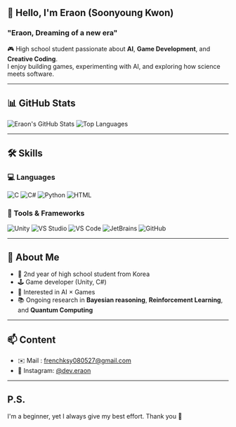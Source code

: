 <!-- eraon/eraon README.md -->

## 👋 Hello, I'm Eraon (Soonyoung Kwon)
### "Eraon, Dreaming of a new era"

🎮 High school student passionate about **AI**, **Game Development**, and **Creative Coding**.  
I enjoy building games, experimenting with AI, and exploring how science meets software.

---

## 📊 GitHub Stats
![Eraon's GitHub Stats](https://github-readme-stats.vercel.app/api?username=eraon&show_icons=true&theme=tokyonight)
![Top Languages](https://github-readme-stats.vercel.app/api/top-langs/?username=eraon&layout=compact&theme=tokyonight)

---

## 🛠 Skills
### 💻 Languages
![C](https://img.shields.io/badge/-C-A8B9CC?style=flat&logo=c&logoColor=white)
![C#](https://img.shields.io/badge/-C%23-239120?style=flat&logo=csharp&logoColor=white)
![Python](https://img.shields.io/badge/-Python-3776AB?style=flat&logo=python&logoColor=white)
![HTML](https://img.shields.io/badge/-HTML5-E34F26?style=flat&logo=html5&logoColor=white)

### 🧰 Tools & Frameworks
![Unity](https://img.shields.io/badge/-Unity-000000?style=flat&logo=unity&logoColor=white)
![VS Studio](https://img.shields.io/badge/-Visual%20Studio-5C2D91?style=flat&logo=visual-studio&logoColor=white)
![VS Code](https://img.shields.io/badge/-VS%20Code-007ACC?style=flat&logo=visual-studio-code&logoColor=white)
![JetBrains](https://img.shields.io/badge/-JetBrains-000000?style=flat&logo=jetbrains&logoColor=white)
![GitHub](https://img.shields.io/badge/-GitHub-181717?style=flat&logo=github&logoColor=white)

---

## 🧠 About Me
- 🏫 2nd year of high school student from Korea  
- 🕹 Game developer (Unity, C#)  
- 🤖 Interested in AI × Games
- 📚 Ongoing research in **Bayesian reasoning**, **Reinforcement Learning**, and **Quantum Computing**

---

## 📫 Content
- ✉️ Mail : frenchksy080527@gmail.com
- 📸 Instagram: [@dev.eraon](https://instagram.com/dev.eraon)

---

## P.S.
I'm a beginner, yet I always give my best effort. Thank you 🙂
